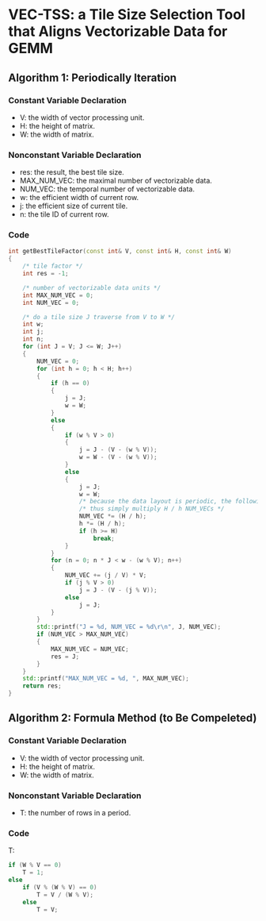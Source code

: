 # VEC-TSS: a Tile Size Selection Tool that Aligns Vectorizable Data for GEMM

## Algorithm 1: Periodically Iteration
### Constant Variable Declaration
* V: the width of vector processing unit.
* H: the height of matrix.
* W: the width of matrix.
### Nonconstant Variable Declaration
* res: the result, the best tile size.
* MAX_NUM_VEC: the maximal number of vectorizable data.
* NUM_VEC: the temporal number of vectorizable data.
* w: the efficient width of current row.
* j: the efficient size of current tile.
* n: the tile ID of current row.
### Code
```C++
int getBestTileFactor(const int& V, const int& H, const int& W)
{
    /* tile factor */
    int res = -1;

    /* number of vectorizable data units */
    int MAX_NUM_VEC = 0;
    int NUM_VEC = 0;

    /* do a tile size J traverse from V to W */
    int w;
    int j;
    int n;
    for (int J = V; J <= W; J++)
    {
        NUM_VEC = 0;
        for (int h = 0; h < H; h++)
        {
            if (h == 0)
            {
                j = J;
                w = W;
            }
            else
            {
                if (w % V > 0)
                {
                    j = J - (V - (w % V));
                    w = W - (V - (w % V));
                }
                else
                {
                    j = J;
                    w = W;
					/* because the data layout is periodic, the following NUM_VEC will be the same */
					/* thus simply multiply H / h NUM_VECs */
                    NUM_VEC *= (H / h);
                    h *= (H / h);
                    if (h >= H)
                        break;
                }
            }
            for (n = 0; n * J < w - (w % V); n++)
            {
                NUM_VEC += (j / V) * V;
                if (j % V > 0)
                    j = J - (V - (j % V));
                else
                    j = J;
            }
        }
        std::printf("J = %d, NUM_VEC = %d\r\n", J, NUM_VEC);
        if (NUM_VEC > MAX_NUM_VEC)
        {
            MAX_NUM_VEC = NUM_VEC;
            res = J;
        }
    }
    std::printf("MAX_NUM_VEC = %d, ", MAX_NUM_VEC);
    return res;
}
```
## Algorithm 2: Formula Method (to Be Compeleted)
### Constant Variable Declaration
* V: the width of vector processing unit.
* H: the height of matrix.
* W: the width of matrix.
### Nonconstant Variable Declaration
* T: the number of rows in a period.
### Code
T:
```C++
if (W % V == 0)
    T = 1;
else
    if (V % (W % V) == 0)
        T = V / (W % V);
    else
        T = V;
```